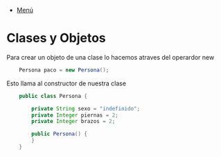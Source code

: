 - [Menú](../README.md)

# Clases y Objetos

Para crear un objeto de una clase lo hacemos atraves del operardor new

````java
	Persona paco = new Persona();
````

Esto llama al constructor de nuestra clase


````java
	public class Persona {

        private String sexo = "indefinido";
        private Integer piernas = 2;
        private Integer brazos = 2;

        public Persona() {
        }
    }
````

